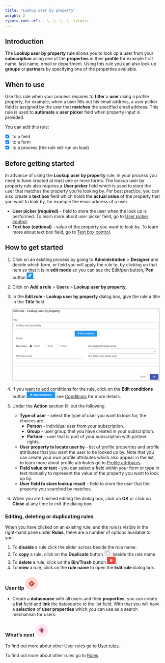 ```yaml
---
title: "Lookup user by property"
weight: 2
typora-root-url: ..\..\..\..\..\static
---
```


## Introduction

The **Lookup user by property** rule allows you to look up a user from your **subscription** using one of the **properties** in their **profile** for example first name, last name, email or department. Using this rule you can also look up **groups** or **partners** by specifying one of the properties available.

## When to use 

Use this rule when your process requires to **filter** a **user** using a profile property, for example, when a user fills out his email address, a user picker field is assigned by the user that **matches** the specified email address. This rule is used to **automate** a **user picker** field when property input is provided.

You can add this rule:
- [x] to a field
- [x] to a form 
- [x] to a process (the rule will run on load)

## Before getting started

In advance of using the **Lookup user by property** rule, in your process you need to have created at least one or more forms. The lookup user by property rule also requires a **User picker** field which is used to store the user that matches the property you're looking by. For best practice, you can also create a **text box** field which holds the **actual value** of the property that you want to look by, for example the email address of a user. 

- **User picker (required)** - field to store the user when the look up is performed. To learn more about user picker field, go to [User picker control](/docs/platform/controls/input/user-picker/).
- **Text box (optional)** - value of the property you want to look by. To learn more about text box field, go to [Text box control](/docs/platform/controls/input/textbox/).

## How to get started

1. Click on an existing process by going to **Administration** > **Designer** and decide which form, or field you will apply the rule to, by clicking on that item so that it is in **edit mode** so you can see the Edit/pen button, **Pen** button ![Pen button](/images/penicon.png).

2. Click on **Add a rule** > **Users** > **Lookup user by property**.

3. In the **Edit rule - Lookup user by property** dialog box, give the rule a title in the **Title** field.

   ![Lookup user by property - edit rule dialog box](/images/lookup-user-edit-rule.jpg)

4. If you want to add conditions for the rule, click on the **Edit conditions** button ![Edit conditions button](/images/editconditions.png) see [Conditions](/docs/platform/rules/general/add-conditions/) for more details.

5. Under the **Action** section fill out the following:

   - **Type of user** - select the type of user you want to look for, the choices are:
     - **Person** - individual user from your subscription.
     - **Group** - user group that you have created in your subscription.
     - **Partner** - user that is part of your subscription with partner rights.
   - **User property to locate user by** - list of profile properties and profile attributes that you want the user to be looked up by. Note that you can create your own profile attributes which also appear in the list, to learn more about profile attributes go to [Profile attributes](/docs/platform/administration/users/#modify-profile-attributes).
   - **Field value or text** - you can select a field within your form or type in text manually to represent the value of the property you want to look up by.
   - **User field to store lookup result** - field to store the user that the property you searched by matches.

6. When you are finished editing the dialog box, click on **OK** or click on **Close** at any time to exit the dialog box.

### Editing, deleting or duplicating rules

When you have clicked on an existing rule, and the rule is visible in the right-hand pane under **Rules**, there are a number of options available to you.

1. To **disable** a rule click the slider across beside the rule name.
2. To **copy** a rule, click on the **Duplicate** button ![Duplicate button](/images/duplicate-button.jpg) beside the rule name.
3. To **delete** a rule, click on the **Bin/Trash** button ![Bin/Trash button](/images/bin.png).
4. To **view** a rule, click on the **rule name** to open the **Edit rule** dialog box.

### User tip ![Target icon](/images/05.png)

- Create a **datasource** with all users and their **properties**, you can create a **list** field and **link** the datasource to the list field. With that you will have a **selection** of **user properties** which you can use as a search mechanism for users.

### What’s next ![Idea icon](/images/18.png)

To find out more about other User rules go to [User rules](/docs/platform/rules/users/).

To find out more about other rules go to [Rules](/docs/platform/rules/).

